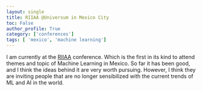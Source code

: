 ```yaml
---
layout: single
title: RIIAA @Universum in Mexico City
toc: False
author_profile: True
category: ['conferences']
tags: [ 'mexico', 'machine learning']
---
```


I am currently at the [RIIAA](https://riiaa.org/) conference. Which is the first in its kind to attend themes and topic of Machine Learning in Mexico. So far it has been good, and I think the ideas behind it are very worth pursuing. However, I think they are inviting people that are no longer sensibilized with the current trends of ML and AI in the world. 	